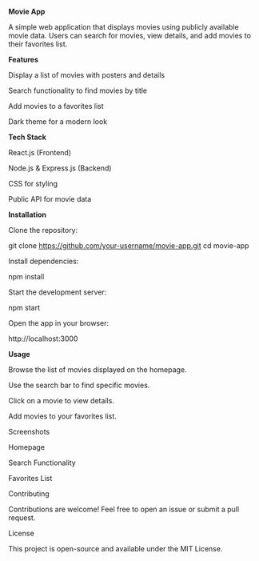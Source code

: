 **Movie App**

A simple web application that displays movies using publicly available movie data. Users can search for movies, view details, and add movies to their favorites list.

**Features**

Display a list of movies with posters and details

Search functionality to find movies by title

Add movies to a favorites list

Dark theme for a modern look

**Tech Stack**

React.js (Frontend)

Node.js & Express.js (Backend)

CSS for styling

Public API for movie data

**Installation**

Clone the repository:

git clone https://github.com/your-username/movie-app.git
cd movie-app

Install dependencies:

npm install

Start the development server:

npm start

Open the app in your browser:

http://localhost:3000

**Usage**

Browse the list of movies displayed on the homepage.

Use the search bar to find specific movies.

Click on a movie to view details.

Add movies to your favorites list.

Screenshots

Homepage



Search Functionality



Favorites List



Contributing

Contributions are welcome! Feel free to open an issue or submit a pull request.

License

This project is open-source and available under the MIT License.

